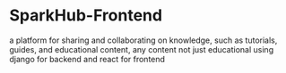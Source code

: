 # SparkHub-Frontend
a platform for sharing and collaborating on knowledge, such as tutorials, guides, and educational content, any content not just educational using django for backend and react for frontend
